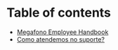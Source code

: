 # Table of contents

* [Megafono Employee Handbook](README.md)
* [Como atendemos no suporte?](como-atendemos-no-suporte.md)

